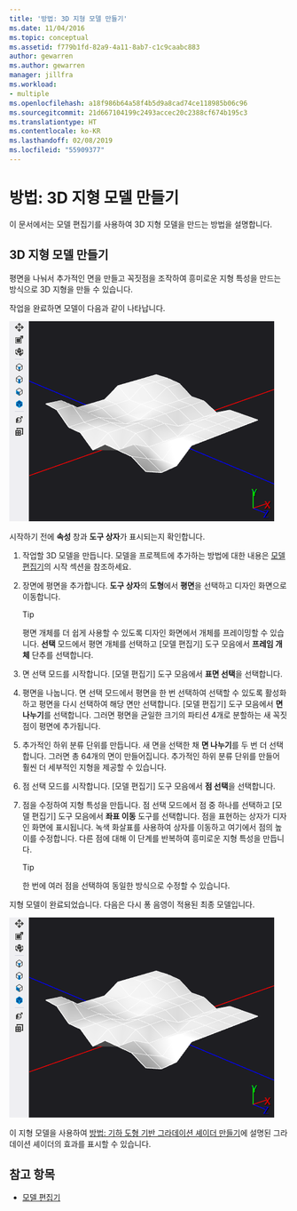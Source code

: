 ```yaml
---
title: '방법: 3D 지형 모델 만들기'
ms.date: 11/04/2016
ms.topic: conceptual
ms.assetid: f779b1fd-82a9-4a11-8ab7-c1c9caabc883
author: gewarren
ms.author: gewarren
manager: jillfra
ms.workload:
- multiple
ms.openlocfilehash: a18f986b64a58f4b5d9a8cad74ce118985b06c96
ms.sourcegitcommit: 21d667104199c2493accec20c2388cf674b195c3
ms.translationtype: HT
ms.contentlocale: ko-KR
ms.lasthandoff: 02/08/2019
ms.locfileid: "55909377"
---
```

# <a name="how-to-model-3d-terrain"></a>방법: 3D 지형 모델 만들기

이 문서에서는 모델 편집기를 사용하여 3D 지형 모델을 만드는 방법을 설명합니다.

## <a name="create-a-3d-terrain-model"></a>3D 지형 모델 만들기

평면을 나눠서 추가적인 면을 만들고 꼭짓점을 조작하여 흥미로운 지형 특성을 만드는 방식으로 3D 지형을 만들 수 있습니다.

작업을 완료하면 모델이 다음과 같이 나타납니다.

![지형 모델을 보여 주는 3D 장면](../designers/media/digit-terrain-model.png)

시작하기 전에 **속성** 창과 **도구 상자**가 표시되는지 확인합니다.

1.  작업할 3D 모델을 만듭니다. 모델을 프로젝트에 추가하는 방법에 대한 내용은 [모델 편집기](../designers/model-editor.md)의 시작 섹션을 참조하세요.

2.  장면에 평면을 추가합니다. **도구 상자**의 **도형**에서 **평면**을 선택하고 디자인 화면으로 이동합니다.

    > [!TIP]
    > 평면 개체를 더 쉽게 사용할 수 있도록 디자인 화면에서 개체를 프레이밍할 수 있습니다. **선택** 모드에서 평면 개체를 선택하고 [모델 편집기] 도구 모음에서 **프레임 개체** 단추를 선택합니다.

3.  면 선택 모드를 시작합니다. [모델 편집기] 도구 모음에서 **표면 선택**을 선택합니다.

4.  평면을 나눕니다. 면 선택 모드에서 평면을 한 번 선택하여 선택할 수 있도록 활성화하고 평면을 다시 선택하여 해당 면만 선택합니다. [모델 편집기] 도구 모음에서 **면 나누기**를 선택합니다. 그러면 평면을 균일한 크기의 파티션 4개로 분할하는 새 꼭짓점이 평면에 추가됩니다.

5.  추가적인 하위 분류 단위를 만듭니다. 새 면을 선택한 채 **면 나누기**를 두 번 더 선택합니다. 그러면 총 64개의 면이 만들어집니다. 추가적인 하위 분류 단위를 만들어 훨씬 더 세부적인 지형을 제공할 수 있습니다.

6.  점 선택 모드를 시작합니다. [모델 편집기] 도구 모음에서 **점 선택**을 선택합니다.

7.  점을 수정하여 지형 특성을 만듭니다. 점 선택 모드에서 점 중 하나를 선택하고 [모델 편집기] 도구 모음에서 **좌표 이동** 도구를 선택합니다. 점을 표현하는 상자가 디자인 화면에 표시됩니다. 녹색 화살표를 사용하여 상자를 이동하고 여기에서 점의 높이를 수정합니다. 다른 점에 대해 이 단계를 반복하여 흥미로운 지형 특성을 만듭니다.

    > [!TIP]
    > 한 번에 여러 점을 선택하여 동일한 방식으로 수정할 수 있습니다.

지형 모델이 완료되었습니다. 다음은 다시 퐁 음영이 적용된 최종 모델입니다.

![지형 모델을 보여 주는 3D 장면](../designers/media/digit-terrain-model.png)

이 지형 모델을 사용하여 [방법: 기하 도형 기반 그라데이션 셰이더 만들기](../designers/how-to-create-a-geometry-based-gradient-shader.md)에 설명된 그라데이션 셰이더의 효과를 표시할 수 있습니다.

## <a name="see-also"></a>참고 항목

- [모델 편집기](../designers/model-editor.md)